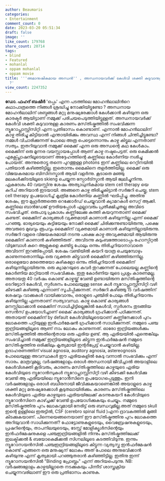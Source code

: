 ```yaml
---
author: Beaumaris
categories:
- Entertainment
comment_count: 0
date: 2023-03-20 05:51:34
draft: false
image: ''
like_count: 179768
share_count: 20714
tags:
- blind
- Featured
- mohanlal
- oppam mohanlal
- oppam movie
title: '''അമാനുഷികമായ അന്ധൻ'' , അന്ധനായവർക്ക് കേൾവി ശക്തി കുടുവാനുള്ള കാരണം എന്തെന്നെറിയാമോ
  ?'
view_count: 2247352
---
```


**ഡോ. ഫഹദ് ബഷീർ** 'ഒപ്പം' എന്ന പടത്തിലെ മോഹൻലാലിൻറെ കഥാപാത്രത്തെ നിങ്ങൾ ശ്രദ്ധിച്ചു നോക്കിയിട്ടുണ്ടോ ? അന്ധനായ മോഹൻലാലിന് ശബ്ദങ്ങൾ മറ്റു മനുഷ്യരേക്കാൾ കേൾക്കാൻ കഴിയുന്ന ഒരു കാരക്ടർ ആയിട്ടാണ് നമ്മുക്ക് പരിചയപെടുത്തിയിട്ടുള്ളത്. അന്ധനായവർക്ക് കേൾവി ശക്തി കുടുവാനുള്ള കാരണം മസ്‌തിഷ്കത്തിൽ സംഭവിക്കുന്ന ന്യൂറോപ്ലാസ്റ്റിസിറ്റി എന്ന പ്രതിഭാസം കൊണ്ടാണ്. എന്നാൽ മോഹൻലാലിന് കാഴ്ച തിരിച്ചു കിട്ടിയാൽ എന്തായിരിക്കും അവസ്ഥ എന്ന് നിങ്ങൾ ചിന്തിച്ചിട്ടുണ്ടോ? നമ്മൾ വിചാരിക്കുന്നത് പോലെ അത്ര പെട്ടെന്നൊന്നും കാഴ്ച കിട്ടൂല എന്നതാണ് സത്യം. ഇതറിയുവാൻ നമ്മുക്ക് മൈക്ക് എന്ന ഒരു അന്ധന്റെ കഥ കേൾകാം. മൈക്കിന് ഒരു മൂന്നര വയസ്സായപ്പോൾ ആണ് കാഴ്ച നഷ്ടപെട്ടത്. ഒരു കെമിക്കൽ എക്സ്പ്ലോഷനിലൂടെയാണ് അദ്ദേഹത്തിന്റെ കണ്ണിലെ കോർണിയ നശിച്ചു പോയത്. അന്നുതൊട്ടു തന്നെ പുറത്തുള്ള photons ഇന് കണ്ണിലെ റെറ്റിനയിൽ പതിയാൻ കഴിഞ്ഞിട്ടില്ല. ഇതൊന്നും മൈകിനെ തളർത്തിയില്ല. മൈക്ക് ഒരു വിജയകരമായ ബിസിനസ്മാൻ ആയി വളർന്നു. കൂടാതെ മഞ്ഞു മലകൾക്കിടയിലൂടെ skieng ചെയ്യുന്ന സ്പോർട്സ്മാൻ ആയി ജ്വലിച്ചുനിന്നു. ഏകദേശം 40 വയസ്സിനു ശേഷം അത്യാധുനികമായ stem cell therapy യെ കുറിച് അറിയാൻ ഇടയായി. അങ്ങനെ കാഴ്ച തിരിച്ചുകിട്ടാൻ സർജറി ചെയ്തു, stem cell therapy ഉപയോഗിച്ച് കൃത്രിമ കോർണിയ കണ്ണിൽ ഘടിപ്പിച്ചു. അതിനു ശേഷം, ഈ മുഹൂർത്തത്തെ റെക്കോർഡ് ചെയ്യുവാൻ ക്യാമറകൾ സെറ്റ് ആക്കി. കണ്ണിലെ ബാൻഡേജ് ഊരിയപ്പോൾ എല്ലാവരും പ്രതീക്ഷിച്ചതല്ല അവിടെ സംഭവിച്ചത്. ഒരുപാടു പ്രകാശം കണ്ണിലേക്കു കുത്തി കയറുന്നതാണ് മൈക്ക് കണ്ടത്. മൈക്കിന്‌ കാര്യങ്ങൾ വ്യക്തമായി കാണാൻ കഴിയുന്നില്ല എന്ന് മൈക്ക് പറഞ്ഞു. ഭാര്യയെയും കുട്ടിയേയും നോക്കി മൈക്ക് ചിരിക്കുന്നുണ്ടായിരുന്നു, പക്ഷെ അവരുടെ മുഖവും രൂപവും മൈക്കിന് വ്യക്തമായി കാണാൻ കഴിയുന്നില്ലായിരുന്നു. സർജറി വളരെ വിജയകരമായി നടന്നു പക്ഷെ കാഴ്ച അവ്യക്തമായി ആയിരുന്നു മൈക്കിന്‌ കാണാൻ കഴിഞ്ഞിരുത് . അവിടന്നു കുടുംബത്തോടൊപ്പം ഹോസ്പിറ്റൽ വിടുമ്പോൾ കുറെ ആളുകളെ കണ്ടിട്ടു പോലും ഒന്നും തിരിച്ചറിയാനാവാതെ അവിടന്ന് ഇറങ്ങിപ്പോയി. ശേഷം വണ്ടിയിൽ കയറി യാത്ര ചെയുമ്പോഴും കാണുന്നതൊന്നിലും ഒരു വ്യക്തത കിട്ടുവാൻ മൈക്കിന്‌ കഴിഞ്ഞിരുന്നില്ല. ഒരാളെയോ മരത്തെയോ കുഴികളോ ഒന്നും തിരിച്ചറിയാൻ മൈക്കിന് കഴിയുന്നില്ലായിരുന്നു. ഒരു ക്യാമറയുടെ കവർ തുറക്കുന്നത് പോലെയല്ല കണ്ണിന്റെ കോർണിയ മാറ്റിയാൽ സംഭവിക്കുക. ഇതു കോർണിയ യുടെ പ്രശ്നം കാരണമല്ല. അതായതു 40 വർഷം കൊണ്ട് കാഴ്ചയ്ക്ക് വേണ്ടി ഉണ്ടായിരുന്ന മസ്‌തിഷ്കത്തിന്റെ ടെറിട്ടോറി കേൾവി, സ്പർശനം പോലെയുള്ള sense കൾ ന്യൂറോപ്ലാസ്റ്റിസിറ്റി വഴി കീഴടക്കി കഴിഞ്ഞു എന്നാണ് സൂചിപ്പിക്കുന്നത്. സർജറി കഴിഞ്ഞു 15 വർഷത്തിന് ശേഷവും വാക്കുകൾ വായിക്കുവാനും, ഒരാളുടെ പുഞ്ചിരി പോലും തിരിച്ചറിയാനും കഴിയുന്നില്ല എന്നതാണ് സത്യാവസ്ഥ. കാഴ്ച കൊണ്ട് കാര്യങ്ങൾ മനസ്സിലാക്കാൻ മൈക്കിന്‌ സാധിച്ചിട്ടില്ലെങ്കിൽ കേൾവി, സ്പർശനം തുടങ്ങിയ സെൻസ് ഉപയോഗിച്ചാണ് മൈക് കാര്യങ്ങൾ ഗ്രഹിക്കാൻ പഠിക്കുന്നത്. അതായത് മൈക്കിന് by default കേൾവിയിലൂടെയാണ് കണ്ണിനേക്കാൾ പുറം ലോകത്തെ പറ്റിയുള്ള ഇൻഫർമേഷൻ ഗ്രഹിക്കാൻ സാധിക്കുന്നത്. നമ്മുടെ പഞ്ച ഇന്ദ്രിയങ്ങളിലൂടെ ആണ് നാം ലോകം കാണുന്നത്. ഓരോ ഇന്ദ്രിയങ്ങൾക്കും മസ്‌തിഷ്കത്തിൽ അതിന്റെതായ ഒരു ഏരിയ ഉണ്ട്. ആ ഏരിയയിൽ എന്തെങ്കിലും സംഭവിച്ചാൽ നമ്മുക്ക് ഇന്ദ്രിയങ്ങളിലൂടെ കിട്ടുന്ന ഇൻഫർമേഷൻ നമ്മുടെ മസ്‌തിഷ്കത്തിനു ഒരിക്കിലും കൃത്യമായി ഇന്റർപ്രേട്ട് ചെയ്യുവാൻ കഴിയില്ല. ഉദാഹരണത്തിന് visual agnosia, auditory agnosia, astereognosis പോലെയുള്ള അവസ്ഥകൾ ഈ ഏരിയകളിൽ കേടു വന്നാൽ സംഭവിക്കും എന്ന് സാരം. മാത്രവുമല്ല, വർഷങ്ങളോളം ഒരാൾ അന്ധനായി ജീവിച്ചാൽ അയാളിലെ കേൾവിശക്തി കൂടിവരും, കാരണം മസ്‌തിഷ്കത്തിലെ കാഴ്ചയുടെ ഏരിയ കേൾവിയുടെ ന്യൂറോൻസുകൾ ന്യൂറോപ്ലാസ്റ്റിസിറ്റി വഴി കീഴടക്കി കേൾവിക്കു വേണ്ടി ആ ഏരിയയിലെ ന്യൂറോൻസിനെ ഉപയോഗപ്പെടുത്തും. ഇനി വർഷങ്ങളോളം ഒരാൾ ബധിരനായി ജീവിക്കുകയാണെങ്കിൽ അയാളുടെ കാഴ്ച ശക്തി മറ്റു മനുഷ്യരേക്കാൾ കൂടുതലായിരിക്കും. കാരണം മസ്‌തിഷ്കത്തിലെ കേൾവിയുടെ ഏരിയ കാഴ്ചയുടെ ഏരിയയിലേക്ക് കടന്നുകയറി കേൾവിയുടെ ന്യൂറോൻസിനെ കാഴ്ച്ചക്ക് വേണ്ടി ഉപയോഗിക്കുകയും ചെയ്യും. നമ്മുടെ മസ്‌തിഷ്കത്തിനു പുറം ലോകവുമായി നേരിട്ട് ഒരു ബന്ധവുമില്ല.അത് നമ്മുടെ skull ഇന്റെ ഉള്ളിലെ ഇരുട്ടിൽ, CSF (cerebro spinal fluid )എന്ന ദ്രാവകത്തിൽ മുങ്ങി കിടക്കുകയാണ്. പിന്നെയെങ്ങനെയാണ് ഈ മസ്‌തിഷ്കത്തിനു പുറം ലോകത്തെ അറിയുവാൻ സാധിക്കുന്നത്? ഫോട്ടോണുകളുടെയും, വൈബ്രേഷനുകളുടെയും, പ്രഷറിന്റെയും, താപനിലയുടെയും, ടേസ്റ്റ് മോളിക്യൂൾസിന്റെയും ഇൻഫർമേഷനുകളെ പഞ്ചഇന്ദ്രിയങ്ങളിൽ നിന്നും മസ്‌തിഷ്കത്തിലേക്ക് ഇലക്ട്രിക്കൽ & ബയോകെമിക്കൽ സിഗ്നലിലൂടെ കടത്തിവിടുന്നു. ഇന്നും ന്യൂറോസയൻസിൽ പഞ്ചഇന്ദ്രിയങ്ങളിലൂടെ കിട്ടുന്ന വ്യത്യസ്ത ഇൻഫർമേഷൻ കൊണ്ട് എങ്ങനെ ഒരു മനുഷ്യന് ലോകം അത് പോലെ അനുഭവിക്കാൻ കഴിയുന്നു എന്ന് കൃത്യമായി പറഞ്ഞുതരാൻ കഴിഞ്ഞിട്ടില്ല. ഇതിനു ഇന്ന് ന്യൂറോസയൻസിൽ "Binding പ്രോബ്ലം" എന്ന് അറിയപെടുന്നു. NB: വർഷങ്ങളോളം കാഴ്ചയില്ലാതെ നടക്കുകയും പിന്നീട് ശാസ്ത്രക്രിയ ചെയ്യുന്നവരിലാണ് ഈ ഒരു പ്രതിഭാസം കാണുക.